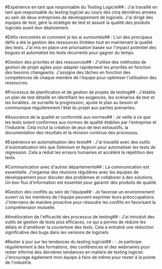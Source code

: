 #Expérience en tant que responsable du Testing Logiciel## :
 J'ai travaillé en tant que responsable du testing logiciel au cours des cinq dernières années au sein de deux entreprises de développement de logiciels. J'ai dirigé des équipes de test, géré la stratégie de test et assuré la qualité des produits logiciels avant leur déploiement.

#Défis rencontrés et comment je les ai surmontés## :
 L'un des principaux défis a été la gestion des ressources limitées tout en maintenant la qualité des tests. J'ai mis en place une priorisation basée sur l'impact potentiel des bogues et automatisé les tests récurrents pour gagner du temps.

#Gestion des priorités et des ressources## :
 J'utilise des méthodes de gestion de projet agiles pour adapter rapidement les priorités en fonction des besoins changeants. J'assigne des tâches en fonction des compétences de chaque membre de l'équipe pour optimiser l'utilisation des ressources.

#Processus de planification et de gestion de projets de testing## :
 J'établis un plan de test détaillé en identifiant les exigences, les scénarios de test et les livrables. Je surveille la progression, ajuste le plan au besoin et communique régulièrement l'état du projet aux parties prenantes.

#Assurance de la qualité et conformité aux normes## :
 Je veille à ce que les tests soient conformes aux normes de qualité établies par l'entreprise et l'industrie. Cela inclut la création de jeux de test exhaustifs, la documentation des résultats et la révision continue des processus.

#Expérience en automatisation des tests## :
 J'ai travaillé avec des outils d'automatisation tels que Selenium et Appium pour automatiser les tests de régression. Cela a réduit les erreurs humaines et accéléré la répétition des tests.

#Communication avec d'autres départements## :
 La communication est essentielle. J'organise des réunions régulières avec les équipes de développement pour discuter des problèmes et collaborer à des solutions. Un bon flux d'information est essentiel pour garantir des produits de qualité.

#Gestion des conflits au sein de l'équipe## :
 Je favorise un environnement ouvert où les membres de l'équipe peuvent exprimer leurs préoccupations. J'interviens de manière proactive pour résoudre les conflits en favorisant la compréhension mutuelle.

#Amélioration de l'efficacité des processus de testing## :
 J'ai introduit des outils de gestion de tests plus efficaces, ce qui a permis de réduire les délais et d'améliorer la couverture des tests. Cela a entraîné une réduction significative des bugs dans les versions de logiciels.

#Rester à jour sur les tendances du testing logiciel## :
    - Je participe régulièrement à des formations, des conférences et des webinaires pour rester informé des dernières tendances en matière de testing logiciel. J'encourage également mon équipe à faire de même pour rester à la pointe de l'industrie.
